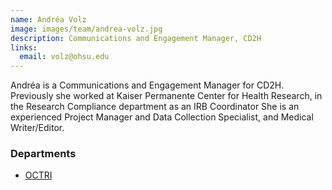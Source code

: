 ```yaml
---
name: Andréa Volz
image: images/team/andrea-volz.jpg
description: Communications and Engagement Manager, CD2H
links:
  email: volz@ohsu.edu
---
```


Andréa is a Communications and Engagement Manager for CD2H.
Previously she worked at Kaiser Permanente Center for Health Research, in the Research Compliance department as an IRB Coordinator
She is an experienced Project Manager and Data Collection Specialist, and Medical Writer/Editor.

### Departments

- [OCTRI](http://www.ohsu.edu/xd/research/centers-institutes/octri/)
